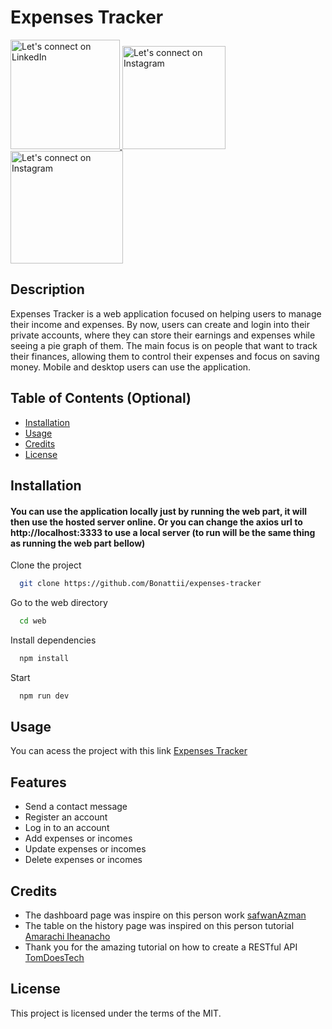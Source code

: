# Expenses Tracker

<a href="https://www.linkedin.com/in/rodrigobonatti/">
  <img alt="Let's connect on LinkedIn" src="https://img.shields.io/badge/LinkedIn-0077B5?style=for-the-badge&logo=linkedin&logoColor=white" width="175"/>
</a>

<a href="https://www.instagram.com/rodrigobonatti_/">
  <img alt="Let's connect on Instagram" src="https://img.shields.io/badge/Instagram-E4405F?style=for-the-badge&logo=instagram&logoColor=white" width="165"/>
</a>

<a href="mailto:rodrigobonattii@gmail.com">
  <img alt="Let's connect on Instagram" src="https://img.shields.io/badge/Gmail-D14836?style=for-the-badge&logo=gmail&logoColor=white" width="180"/>
</a>

## Description

Expenses Tracker is a web application focused on helping users to manage their income and expenses. By now,  users can create and login into their private accounts, where they can store their earnings and expenses while seeing a pie graph of them. The main focus is on people that want to track their finances, allowing them to control their expenses and focus on saving money. Mobile and desktop users can use the application.

## Table of Contents (Optional)

- [Installation](#installation)
- [Usage](#usage)
- [Credits](#credits)
- [License](#license)

## Installation

#### You can use the application locally just by running the web part, it will then use the hosted server online. Or you can change the axios url to http://localhost:3333 to use a local server (to run will be the same thing as running the web part bellow) 

Clone the project

```bash
  git clone https://github.com/Bonattii/expenses-tracker
```

Go to the web directory

```bash
  cd web
```

Install dependencies

```bash
  npm install
```

Start 

```bash
  npm run dev
```

## Usage

You can acess the project with this link [Expenses Tracker](https://expenses-tracker-zc7e.vercel.app/)

## Features

- Send a contact message 
- Register an account
- Log in to an account
- Add expenses or incomes
- Update expenses or incomes
- Delete expenses or incomes

## Credits

- The dashboard page was inspire on this person work [safwanAzman](https://tailwindcomponents.com/u/safwanazman)
- The table on the history page was inspired on this person tutorial [Amarachi Iheanacho](https://www.devwares.com/blog/how-to-create-react-tables-using-tailwind-css/)
- Thank you for the amazing tutorial on how to create a RESTful API [TomDoesTech](https://www.youtube.com/watch?v=LMoMHP44-xM&ab_channel=TomDoesTech)

## License

This project is licensed under the terms of the MIT.
